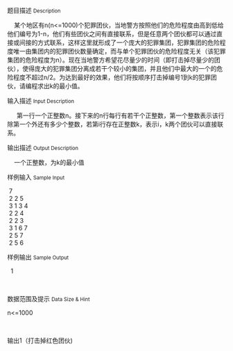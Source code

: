 <div class="panel panel-default">
<div class="area-title">
<span>
题目描述
<small>Description</small>
</span></div>
<div class="panel-body">

<p>    某个地区有n(n&lt;=1000)个犯罪团伙，当地警方按照他们的危险程度由高到低给他们编号为1-n，他们有些团伙之间有直接联系，但是任意两个团伙都可以通过直接或间接的方式联系，这样这里就形成了一个庞大的犯罪集团，犯罪集团的危险程度唯一由集团内的犯罪团伙数量确定，而与单个犯罪团伙的危险程度无关（该犯罪集团的危险程度为n）。现在当地警方希望花尽量少的时间（即打击掉尽量少的团伙），使得庞大的犯罪集团分离成若干个较小的集团，并且他们中最大的一个的危险程度不超过n/2。为达到最好的效果，他们将按顺序打击掉编号1到k的犯罪团伙，请编程求出k的最小值。</p>

</div>
</div>

<div class="panel panel-default">
<div class="area-title">
<span>
输入描述
<small>Input Description</small>
</span></div>
<div class="panel-body">
<p>　  第一行一个正整数n。接下来的n行每行有若干个正整数，第一个整数表示该行除第一个外还有多少个整数，若第i行存在正整数k，表示i，k两个团伙可以直接联系。</p>

</div>
</div>
<div  class="panel panel-default">
<div class="area-title">
<span>
输出描述
<small>Output Description</small>
</span></div>
<div class="panel-body">

<p>&nbsp; &nbsp; 一个正整数，为k的最小值</p>

</div>
</div>


<div class="panel panel-default">
<div class="area-title">
<span>
样例输入
<small>Sample Input</small>
</span></div>
<div class="panel-body">
<p> 7<br> 2 2 5<br> 3 1 3 4<br> 2 2 4<br> 2 2 3<br> 3 1 6 7<br> 2 5 7<br> 2 5 6</p>

</div>
</div>

<div class="panel panel-default">
<div class="area-title">
<span>
样例输出
<small>Sample Output</small>
</span></div>
<div class="panel-body">
<p>  1</p><p><br></p>

</div>
</div>

<div class="panel panel-default">
<div class="area-title">
<span>
数据范围及提示
<small>Data Size & Hint</small>
</span></div>
<div class="panel-body">
<p>n&lt;=1000</p><p> <img src="/source/codevs/codevs-5971/img/aHR0cDovL3d3dy5qb3lvaS5jbi9wcm9ibGVtL2NvZGV2cy01OTcxL2h0dHA6Ly9jb2RldnMuY24vbWVkaWEvYmxvYl8yMDE3MDQxMjE5NTIwMl82MTIucG5n.png" title=""></p><p>输出1（打击掉红色团伙)<br></p>
</div>
</div>